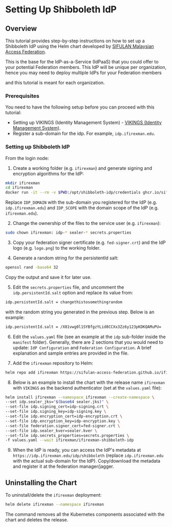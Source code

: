 # Setting Up Shibboleth IdP

## Overview

This tutorial provides step-by-step instructions on how to set up a Shibboleth IdP using the Helm chart developed by [SIFULAN Malaysian Access Federation](https://sifulan.my/).

This is the base for the IdP-as-a-Service (IdPaaS) that you could offer to your potential Federation members. This IdP will be unique per organization, hence you may need to deploy multiple IdPs for your Federation members

and this tutorial is meant for each organization.


### Prerequisites

You need to have the following setup before you can proceed with this tutorial:

- Setting up VIKINGS (Identity Management System) - [VIKINGS (Identity Management System)](guides/vikings.md).
- Register a sub-domain for the idp. For example, `idp.ifirexman.edu`.

### Setting up Shibboleth IdP

From the login node:

1. Create a working folder (e.g. `ifirexman`) and generate signing and encryption algorithms for the IdP:

  ```bash
  mkdir ifirexman
  cd ifirexman
  docker run -it --rm -v $PWD:/opt/shibboleth-idp/credentials ghcr.io/sifulan-access-federation/shibboleth-idp-base:4.2.1 /scripts/install.sh IDP_DOMAIN IDP_SCOPE
  ```

  Replace `IDP_DOMAIN` with the sub-domain you registered for the IdP (e.g. `idp.ifirexman.edu`) and `IDP_SCOPE` with the domain scope of the IdP  (e.g. `ifirexman.edu`).

2. Change the ownership of the files to the service user (e.g. `ifirexman`):

  ```bash
  sudo chown ifirexman: idp-* sealer-* secrets.properties
  ```

3. Copy your federation signer certificate (e.g. `fed-signer.crt`) and the IdP logo (e.g. `logo.png`) to the working folder.

4. Generate a random string for the persistentId salt:

  ```bash
  openssl rand -base64 32
  ```

  Copy the output and save it for later use.

5. Edit the `secrets.properties` file, and uncomment the `idp.persistentId.salt` option and replace its value from:

  ```bash
  idp.persistentId.salt = changethistosomethingrandom
  ```

  with the random string you generated in the previous step. Below is an example:

  ```bash
  idp.persistentId.salt = /X81vwg0l1SYBfgzYLid8CCXx3Zz6y123pKDKQAMuPU=
  ```

6. Edit the `values.yaml` file (see an example at the `idp` sub-folder inside the `manifest` folder). Generally, there are 2 sections that you would need to update: `IdP Configuration` and `Federation Configuration`. A brief explanation and sample entries are provided in the file.

7. Add the `ifirexman` repository to Helm:

  ```bash
  helm repo add ifirexman https://sifulan-access-federation.github.io/ifirexman-charts
  ```

8. Below is an example to install the chart with the release name `ifirexman` with `VIKINGS` as the backend authenticator (set at the `values.yaml` file):

  ```bash
  helm install ifirexman --namespace ifirexman --create-namespace \
  --set idp.sealer_jks="$(base64 sealer.jks)" \
  --set-file idp.signing_cert=idp-signing.crt \
  --set-file idp.signing_key=idp-signing.key \
  --set-file idp.encryption_cert=idp-encryption.crt \
  --set-file idp.encryption_key=idp-encryption.key \
  --set-file federation.signer_cert=fed-signer.crt \
  --set-file idp.sealer_kver=sealer.kver \
  --set-file idp.secrets_properties=secrets.properties \
  -f values.yaml --wait ifirexman/ifirexman-shibboleth-idp
  ```

9. When the IdP is ready, you can access the IdP's metadata at `https://idp.ifirexman.edu/idp/shibboleth` (replace `idp.ifirexman.edu` with the actual sub-domain for the IdP). Copy/download the metadata and register it at the federation manager/jagger.

## Uninstalling the Chart

To uninstall/delete the `ifirexman` deployment:

  ```bash
  helm delete ifirexman --namespace ifirexman
  ```

The command removes all the Kubernetes components associated with the chart and deletes the release.
